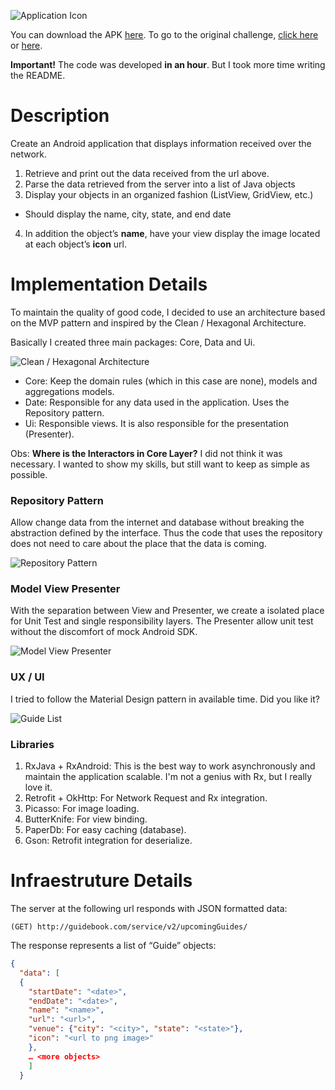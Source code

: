 ![Application Icon][icon]

You can download the APK [here][apk].
To go to the original challenge, [click here][challenge-general] or [here][challenge-android].

**Important!** The code was developed **in an hour**. But I took more time writing the README.

# Description

Create an Android application that displays information received over the network.

1. Retrieve and print out the data received from the url above.
2. Parse the data retrieved from the server into a list of Java objects
3. Display your objects in an organized fashion (ListView, GridView, etc.)
  - Should display the name, city, state, and end date
4. In addition the object’s **name**, have your view display the image located at each object’s **icon** url.

# Implementation Details

To maintain the quality of good code, I decided to use an architecture based on the MVP pattern and inspired by the Clean / Hexagonal Architecture.

Basically I created three main packages: Core, Data and Ui.

![Clean / Hexagonal Architecture][architecture]

- Core: Keep the domain rules (which in this case are none), models and aggregations models.
- Date: Responsible for any data used in the application. Uses the Repository pattern.
- Ui: Responsible views. It is also responsible for the presentation (Presenter).

Obs: **Where is the Interactors in Core Layer?** I did not think it was necessary. I wanted to show my skills, but still want to keep as simple as possible.

### Repository Pattern
 
Allow change data from the internet and database without breaking the abstraction defined by the interface. Thus the code that uses the repository does not need to care about the place that the data is coming.

![Repository Pattern][repository_pattern]

### Model View Presenter

With the separation between View and Presenter, we create a isolated place for Unit Test and single responsibility layers. The Presenter allow unit test without the discomfort of mock Android SDK.

![Model View Presenter][mvp]

### UX / UI

I tried to follow the Material Design pattern in available time. Did you like it?

![Guide List][app]

### Libraries

1. RxJava + RxAndroid: This is the best way to work asynchronously and maintain the application scalable. I'm not a genius with Rx, but I really love it.
2. Retrofit + OkHttp: For Network Request and Rx integration.
3. Picasso: For image loading.
4. ButterKnife: For view binding.
5. PaperDb: For easy caching (database).
6. Gson: Retrofit integration for deserialize.

# Infraestruture Details

The server at the following url responds with JSON formatted data:

```(GET) http://guidebook.com/service/v2/upcomingGuides/```

The response represents a list of “Guide” objects:

```json
{
  "data": [
  {
    "startDate": "<date>",
    "endDate": "<date>",
    "name": "<name>",
    "url": "<url>",
    "venue": {"city": "<city>", "state": "<state>"},
    "icon": "<url to png image>"
    },
    … <more objects>
    ]
  }
  ```

[apk]: https://github.com/marcellogalhardo/Android-Code-Challenge/releases/download/0.0.1/app-debug.apk "APK to Download"
[icon]: https://raw.githubusercontent.com/marcellogalhardo/Android-Code-Challenge/master/app/src/main/res/mipmap-xxxhdpi/ic_launcher.png "Application Icon"
[architecture]: https://raw.githubusercontent.com/marcellogalhardo/Android-Code-Challenge/master/images/architecture.png "Application Architecture"
[repository_pattern]: https://raw.githubusercontent.com/marcellogalhardo/Android-Code-Challenge/master/images/repository_pattern.png "Repository Pattern"
[mvp]: https://raw.githubusercontent.com/marcellogalhardo/Android-Code-Challenge/master/images/mvp.png "Model View Presenter"
[app]: https://raw.githubusercontent.com/marcellogalhardo/Android-Code-Challenge/master/images/app.png "Application Design"
[challenge-general]: https://github.com/Guidebook/code-challenges "Challenge"
[challenge-android]: https://github.com/Guidebook/code-challenges/blob/master/android/README.md "Android Challenge"